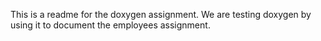 This is a readme for the doxygen assignment. We are testing doxygen by using it to document the employees assignment.